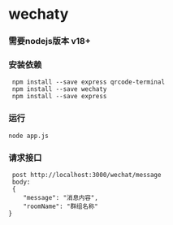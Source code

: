 # wechaty
### 需要nodejs版本 v18+
### 安装依赖
```
 npm install --save express qrcode-terminal
 npm install --save wechaty
 npm install --save express
```
### 运行
```
node app.js
```
### 请求接口
```
 post http://localhost:3000/wechat/message
 body:
 {
    "message": "消息内容",
    "roomName": "群组名称"
}
```
